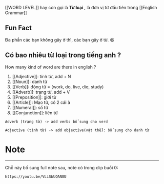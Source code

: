 
[[WORD LEVEL]] hay còn gọi là **Từ loại** , là đơn vị từ đầu tiên trong [[English Grammar]]

## Fun Fact
Đa phần các bạn không gãy ở thì, các bạn gãy ở từ. 😆


## Có bao nhiêu từ loại trong tiếng anh ?
How many kind of word are there in english ?

1. [[Adjective]]: tính từ, add + N
2. [[Noun]]: danh từ
3. [[Verb]]: động từ = (work, do, live, die, study)
4. [[Adverb]]: trạng từ, add + V
5. [[Preposition]]: giới từ
6. [[Article]]: Mạo từ, có 2 cái à 
7. [[Numeral]]: số từ
8. [[Conjunction]]: liên từ


```ad-tip
Adverb (trạng từ) -> add verb: bổ sung cho verd

Adjective (tính từ) -> add objective(vật thể): bổ sung cho danh từ
```


# Note
---
Chỗ này bổ sung full note sau, note có trong clip buổi 0:
```
https://youtu.be/VLLSbUQAN8U
```

